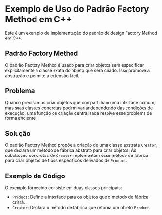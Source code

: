 # Exemplo de Uso do Padrão Factory Method em C++

Este é um exemplo de implementação do padrão de design Factory Method em C++.

## Padrão Factory Method

O padrão Factory Method é usado para criar objetos sem especificar explicitamente a classe exata do objeto que será criado. Isso promove a abstração e permite a extensão fácil.

## Problema

Quando precisamos criar objetos que compartilham uma interface comum, mas suas classes concretas podem variar dependendo das condições de execução, uma função de criação centralizada resolve esse problema de forma eficiente.

## Solução

O padrão Factory Method propõe a criação de uma classe abstrata `Creator`, que declara um método de fábrica abstrato para criar objetos. As subclasses concretas de `Creator` implementam esse método de fábrica para criar objetos de tipos específicos derivados de `Product`.

## Exemplo de Código

O exemplo fornecido consiste em duas classes principais:
- `Product`: Define a interface para os objetos que o método de fábrica criará.
- `Creator`: Declara o método de fábrica que retorna um objeto `Product`. 

